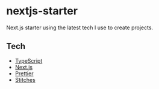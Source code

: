 # nextjs-starter

Next.js starter using the latest tech I use to create projects.

## Tech

- [TypeScript](https://github.com/microsoft/TypeScript)
- [Next.js](https://github.com/vercel/next.js)
- [Prettier](https://github.com/prettier/prettier)
- [Stitches](https://github.com/modulz/stitches)
